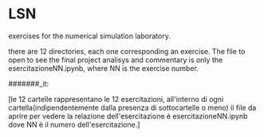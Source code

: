# LSN
exercises for the numerical simulation laboratory.

there are 12 directories, each one corresponding an exercise. The file to open to see the final project analisys and commentary is only the esercitazioneNN.ipynb, where NN is the exercise number.

#######_it:

[le 12 cartelle rappresentano le 12 esercitazioni, all'interno di ogni cartella(indipendentemente dalla presenza di sottocartelle o meno) il file da aprire per vedere la relazione dell'esercitazione è esercitazioneNN.ipynb dove NN è il numero dell'esercitazione.]

